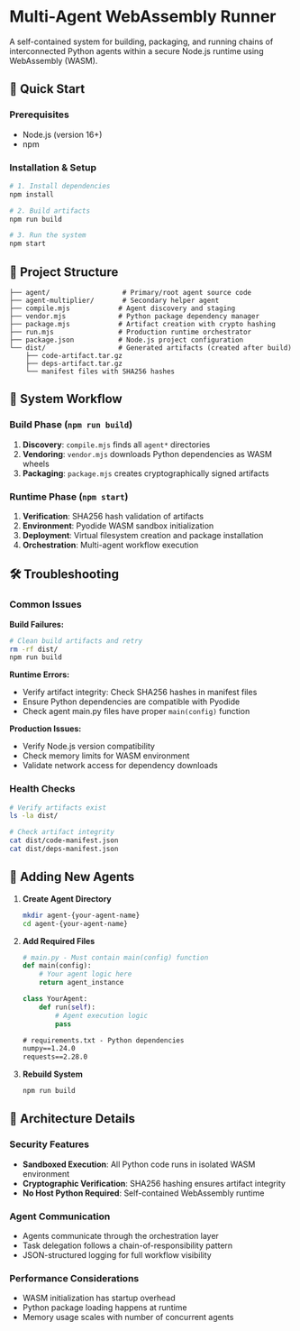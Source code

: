 # Multi-Agent WebAssembly Runner

A self-contained system for building, packaging, and running chains of interconnected Python agents within a secure Node.js runtime using WebAssembly (WASM).

## 🚀 Quick Start

### Prerequisites
- Node.js (version 16+)
- npm

### Installation & Setup

```bash
# 1. Install dependencies
npm install

# 2. Build artifacts
npm run build

# 3. Run the system
npm start
```

## 📁 Project Structure

```
├── agent/                  # Primary/root agent source code
├── agent-multiplier/       # Secondary helper agent
├── compile.mjs            # Agent discovery and staging
├── vendor.mjs             # Python package dependency manager
├── package.mjs            # Artifact creation with crypto hashing
├── run.mjs                # Production runtime orchestrator
├── package.json           # Node.js project configuration
└── dist/                  # Generated artifacts (created after build)
    ├── code-artifact.tar.gz
    ├── deps-artifact.tar.gz
    └── manifest files with SHA256 hashes
```

## 🔄 System Workflow

### Build Phase (`npm run build`)
1. **Discovery**: `compile.mjs` finds all `agent*` directories
2. **Vendoring**: `vendor.mjs` downloads Python dependencies as WASM wheels
3. **Packaging**: `package.mjs` creates cryptographically signed artifacts

### Runtime Phase (`npm start`)
1. **Verification**: SHA256 hash validation of artifacts
2. **Environment**: Pyodide WASM sandbox initialization
3. **Deployment**: Virtual filesystem creation and package installation
4. **Orchestration**: Multi-agent workflow execution

## 🛠 Troubleshooting

### Common Issues

**Build Failures:**
```bash
# Clean build artifacts and retry
rm -rf dist/
npm run build
```

**Runtime Errors:**
- Verify artifact integrity: Check SHA256 hashes in manifest files
- Ensure Python dependencies are compatible with Pyodide
- Check agent main.py files have proper `main(config)` function

**Production Issues:**
- Verify Node.js version compatibility
- Check memory limits for WASM environment
- Validate network access for dependency downloads

### Health Checks
```bash
# Verify artifacts exist
ls -la dist/

# Check artifact integrity
cat dist/code-manifest.json
cat dist/deps-manifest.json
```

## 📝 Adding New Agents

1. **Create Agent Directory**
   ```bash
   mkdir agent-{your-agent-name}
   cd agent-{your-agent-name}
   ```

2. **Add Required Files**
   ```python
   # main.py - Must contain main(config) function
   def main(config):
       # Your agent logic here
       return agent_instance
   
   class YourAgent:
       def run(self):
           # Agent execution logic
           pass
   ```
   
   ```txt
   # requirements.txt - Python dependencies
   numpy==1.24.0
   requests==2.28.0
   ```

3. **Rebuild System**
   ```bash
   npm run build
   ```

## 🔧 Architecture Details

### Security Features
- **Sandboxed Execution**: All Python code runs in isolated WASM environment
- **Cryptographic Verification**: SHA256 hashing ensures artifact integrity
- **No Host Python Required**: Self-contained WebAssembly runtime

### Agent Communication
- Agents communicate through the orchestration layer
- Task delegation follows a chain-of-responsibility pattern
- JSON-structured logging for full workflow visibility

### Performance Considerations
- WASM initialization has startup overhead
- Python package loading happens at runtime
- Memory usage scales with number of concurrent agents